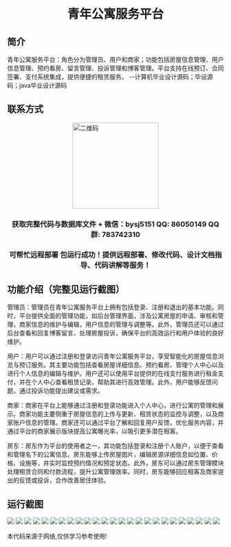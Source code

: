 <p><h1 align="center">青年公寓服务平台</h1></p>

## 简介
青年公寓服务平台：角色分为管理员、用户和商家；功能包括房屋信息管理、用户信息管理、预约看房、留言管理、投诉管理和博客管理。平台支持在线预订、合同签署、支付系统集成，提供便捷的租赁服务。    --计算机毕业设计源码；毕设源码；java毕业设计源码


## 联系方式
<img src="https://bs-1329754181.cos.ap-shanghai.myqcloud.com/wx.jpg" alt="二维码" style="display: block; margin: 0 auto;" width="200px">
<p><h3 align="center">获取完整代码与数据库文件 + 微信：bysj5151 QQ: 86050149 QQ群: 783742310</h3></p>
<p><h3 align="center">可帮忙远程部署 包运行成功！提供远程部署、修改代码、设计文档指导、代码讲解等服务！</h3></p>

## 功能介绍（完整见运行截图）
管理员：管理员在青年公寓服务平台上拥有包括登录、注册和退出的基本功能。同时，平台提供全面的管理功能，如后台管理界面，涉及公寓房屋的申请、审核和管理，商家信息的维护与编辑，用户信息的管理与调整等。此外，管理员还可以通过后台查看和回复博客留言、处理房屋投诉，确保平台的高效运行和用户体验的良好维护。

用户：用户可以通过注册和登录访问青年公寓服务平台，享受智能化的房屋信息浏览与预订服务。其主要功能包括查看房屋详细信息、预约看房、管理个人中心以及进行个人信息的编辑与维护。用户还可以使用平台提供的在线支付服务进行租金支付，并在个人中心查看租赁记录，帮助其进行高效管理。此外，用户能够反馈问题，通过投诉功能提出建议或需求。

商家：商家在平台上能够通过注册和登录功能进入个人中心，进行公寓的管理和展示。商家功能主要侧重于房屋信息的上传与更新、租赁状态的监控与调整，以及商家账户信息的管理。商家还可以通过平台了解和回复用户反馈，优化服务内容，并通过平台的商家展示版块提高公寓曝光率，以吸引更多潜在租客。

房东：房东作为平台的使用者之一，其功能包括登录和注册个人账户，以便于查看和管理名下的公寓信息。房东能够上传房屋图片，编辑房源详细信息如位置、价格、设施等，并实时监控预约情况和预定状态。此外，房东可以通过房东管理模块处理租赁合同和付款流程，提升公寓管理效率。同时，房东能够回应租客及商家提出的反馈或投诉，合作改善居住体验。


## 运行截图
![](https://bs-1329754181.cos.ap-shanghai.myqcloud.com/spring/YouthApartmentServicePlatform/img/001.jpg)
![](https://bs-1329754181.cos.ap-shanghai.myqcloud.com/spring/YouthApartmentServicePlatform/img/002.jpg)
![](https://bs-1329754181.cos.ap-shanghai.myqcloud.com/spring/YouthApartmentServicePlatform/img/003.jpg)
![](https://bs-1329754181.cos.ap-shanghai.myqcloud.com/spring/YouthApartmentServicePlatform/img/004.jpg)
![](https://bs-1329754181.cos.ap-shanghai.myqcloud.com/spring/YouthApartmentServicePlatform/img/005.jpg)
![](https://bs-1329754181.cos.ap-shanghai.myqcloud.com/spring/YouthApartmentServicePlatform/img/006.jpg)
![](https://bs-1329754181.cos.ap-shanghai.myqcloud.com/spring/YouthApartmentServicePlatform/img/007.jpg)
![](https://bs-1329754181.cos.ap-shanghai.myqcloud.com/spring/YouthApartmentServicePlatform/img/008.jpg)
![](https://bs-1329754181.cos.ap-shanghai.myqcloud.com/spring/YouthApartmentServicePlatform/img/009.jpg)
![](https://bs-1329754181.cos.ap-shanghai.myqcloud.com/spring/YouthApartmentServicePlatform/img/010.jpg)
![](https://bs-1329754181.cos.ap-shanghai.myqcloud.com/spring/YouthApartmentServicePlatform/img/011.jpg)
![](https://bs-1329754181.cos.ap-shanghai.myqcloud.com/spring/YouthApartmentServicePlatform/img/012.jpg)
![](https://bs-1329754181.cos.ap-shanghai.myqcloud.com/spring/YouthApartmentServicePlatform/img/013.jpg)
![](https://bs-1329754181.cos.ap-shanghai.myqcloud.com/spring/YouthApartmentServicePlatform/img/014.jpg)
![](https://bs-1329754181.cos.ap-shanghai.myqcloud.com/spring/YouthApartmentServicePlatform/img/015.jpg)
![](https://bs-1329754181.cos.ap-shanghai.myqcloud.com/spring/YouthApartmentServicePlatform/img/016.jpg)
![](https://bs-1329754181.cos.ap-shanghai.myqcloud.com/spring/YouthApartmentServicePlatform/img/017.jpg)
![](https://bs-1329754181.cos.ap-shanghai.myqcloud.com/spring/YouthApartmentServicePlatform/img/018.jpg)
![](https://bs-1329754181.cos.ap-shanghai.myqcloud.com/spring/YouthApartmentServicePlatform/img/019.jpg)
![](https://bs-1329754181.cos.ap-shanghai.myqcloud.com/spring/YouthApartmentServicePlatform/img/020.jpg)
![](https://bs-1329754181.cos.ap-shanghai.myqcloud.com/spring/YouthApartmentServicePlatform/img/021.jpg)
![](https://bs-1329754181.cos.ap-shanghai.myqcloud.com/spring/YouthApartmentServicePlatform/img/022.jpg)
![](https://bs-1329754181.cos.ap-shanghai.myqcloud.com/spring/YouthApartmentServicePlatform/img/023.jpg)
![](https://bs-1329754181.cos.ap-shanghai.myqcloud.com/spring/YouthApartmentServicePlatform/img/024.jpg)
![](https://bs-1329754181.cos.ap-shanghai.myqcloud.com/spring/YouthApartmentServicePlatform/img/025.jpg)

<p>本代码来源于网络,仅供学习参考使用!</p>
